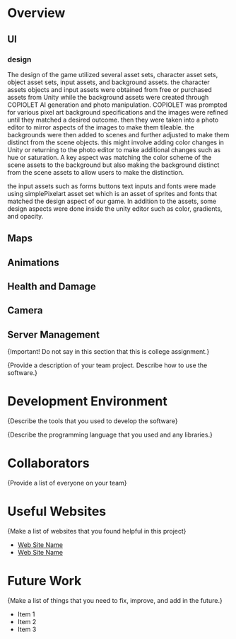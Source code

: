 # Overview

## UI

### design
The design of the game utilized several asset sets, character asset sets, object asset sets, input assets, and background assets. the character assets objects and input assets were obtained from free or purchased assets from Unity while the background assets were created through COPIOLET AI generation and photo manipulation. COPIOLET was prompted for various pixel art background specifications and the images were refined until they matched a desired outcome. then they were taken into a photo editor to mirror aspects of the images to make them tileable. the backgrounds were then added to scenes and further adjusted to make them distinct from the scene objects. this might involve adding color changes in Unity or returning to the photo editor to make additional changes such as hue or saturation. A key aspect was matching the color scheme of the scene assets to the background but also making the background distinct from the scene assets to allow users to make the distinction. 

the input assets such as forms buttons text inputs and fonts were made using simplePixelart asset set which is an asset of sprites and fonts that matched the design aspect of our game. In addition to the assets, some design aspects were done inside the unity editor such as color, gradients, and opacity. 

## Maps

## Animations

## Health and Damage

## Camera

## Server Management

{Important!  Do not say in this section that this is college assignment.}

{Provide a description of your team project.  Describe how to use the software.}

# Development Environment

{Describe the tools that you used to develop the software}

{Describe the programming language that you used and any libraries.}

# Collaborators

{Provide a list of everyone on your team}

# Useful Websites

{Make a list of websites that you found helpful in this project}
* [Web Site Name](http://url.link.goes.here)
* [Web Site Name](http://url.link.goes.here)

# Future Work

{Make a list of things that you need to fix, improve, and add in the future.}
* Item 1
* Item 2
* Item 3

